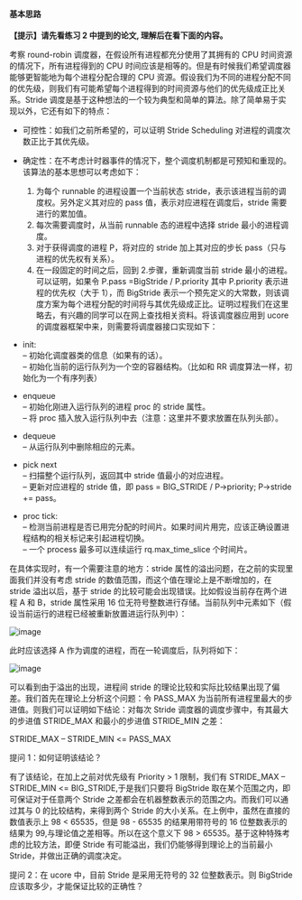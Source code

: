 #### 基本思路

**【提示】请先看练习 2 中提到的论文, 理解后在看下面的内容。**

考察 round-robin 调度器，在假设所有进程都充分使用了其拥有的 CPU 时间资源的情况下，所有进程得到的 CPU 时间应该是相等的。但是有时候我们希望调度器能够更智能地为每个进程分配合理的 CPU 资源。假设我们为不同的进程分配不同的优先级，则我们有可能希望每个进程得到的时间资源与他们的优先级成正比关系。Stride 调度是基于这种想法的一个较为典型和简单的算法。除了简单易于实现以外，它还有如下的特点：

- 可控性：如我们之前所希望的，可以证明 Stride Scheduling 对进程的调度次数正比于其优先级。
- 确定性：在不考虑计时器事件的情况下，整个调度机制都是可预知和重现的。该算法的基本思想可以考虑如下：

  1. 为每个 runnable 的进程设置一个当前状态 stride，表示该进程当前的调度权。另外定义其对应的 pass 值，表示对应进程在调度后，stride 需要进行的累加值。
  2. 每次需要调度时，从当前 runnable 态的进程中选择 stride 最小的进程调度。
  3. 对于获得调度的进程 P，将对应的 stride 加上其对应的步长 pass（只与进程的优先权有关系）。
  4. 在一段固定的时间之后，回到 2.步骤，重新调度当前 stride 最小的进程。  
     可以证明，如果令 P.pass =BigStride / P.priority 其中 P.priority 表示进程的优先权（大于 1），而 BigStride 表示一个预先定义的大常数，则该调度方案为每个进程分配的时间将与其优先级成正比。证明过程我们在这里略去，有兴趣的同学可以在网上查找相关资料。将该调度器应用到
     ucore 的调度器框架中来，则需要将调度器接口实现如下：

- init:  
  – 初始化调度器类的信息（如果有的话）。  
  – 初始化当前的运行队列为一个空的容器结构。（比如和 RR 调度算法一样，初始化为一个有序列表）

- enqueue  
  – 初始化刚进入运行队列的进程 proc 的 stride 属性。  
  – 将 proc 插入放入运行队列中去（注意：这里并不要求放置在队列头部）。

- dequeue  
  – 从运行队列中删除相应的元素。

- pick next  
  – 扫描整个运行队列，返回其中 stride 值最小的对应进程。  
  – 更新对应进程的 stride 值，即 pass = BIG_STRIDE / P-\>priority; P-\>stride += pass。

- proc tick:  
  – 检测当前进程是否已用完分配的时间片。如果时间片用完，应该正确设置进程结构的相关标记来引起进程切换。  
  – 一个 process 最多可以连续运行 rq.max_time_slice 个时间片。

在具体实现时，有一个需要注意的地方：stride 属性的溢出问题，在之前的实现里面我们并没有考虑 stride 的数值范围，而这个值在理论上是不断增加的，在
stride 溢出以后，基于 stride 的比较可能会出现错误。比如假设当前存在两个进程 A 和 B，stride 属性采用 16 位无符号整数进行存储。当前队列中元素如下（假设当前运行的进程已经被重新放置进运行队列中）：

![image](../lab6_figs/image001.png)

此时应该选择 A 作为调度的进程，而在一轮调度后，队列将如下：

![image](../lab6_figs/image002.png)

可以看到由于溢出的出现，进程间 stride 的理论比较和实际比较结果出现了偏差。我们首先在理论上分析这个问题：令 PASS_MAX 为当前所有进程里最大的步进值。则我们可以证明如下结论：对每次 Stride 调度器的调度步骤中，有其最大的步进值 STRIDE_MAX 和最小的步进值 STRIDE_MIN 之差：

STRIDE_MAX – STRIDE_MIN <= PASS_MAX

提问 1：如何证明该结论？

有了该结论，在加上之前对优先级有 Priority \> 1 限制，我们有 STRIDE_MAX – STRIDE_MIN <= BIG_STRIDE,于是我们只要将 BigStride 取在某个范围之内，即可保证对于任意两个 Stride 之差都会在机器整数表示的范围之内。而我们可以通过其与 0 的比较结构，来得到两个 Stride 的大小关系。在上例中，虽然在直接的数值表示上 98 < 65535，但是 98 - 65535 的结果用带符号的 16 位整数表示的结果为 99,与理论值之差相等。所以在这个意义下 98 \> 65535。基于这种特殊考虑的比较方法，即便 Stride 有可能溢出，我们仍能够得到理论上的当前最小 Stride，并做出正确的调度决定。

提问 2：在 ucore 中，目前 Stride 是采用无符号的 32 位整数表示。则 BigStride 应该取多少，才能保证比较的正确性？
